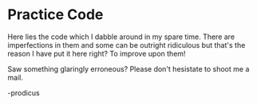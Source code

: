 <html>
<head>
</head>
<body>
<h1>Practice Code</h1>
<p>Here lies the code which I dabble around in my spare time. There are imperfections in them and some can be outright ridiculous but that's the reason I have put it here right? 
To improve upon them!</p>

<p>Saw something glaringly erroneous? Please don't hesistate to shoot me a mail.</p>

<p>-prodicus</p>
</body>
<html>
